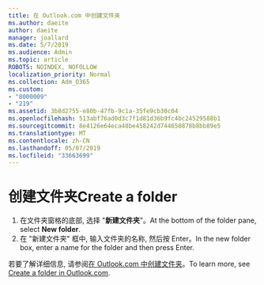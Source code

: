 ```yaml
---
title: 在 Outlook.com 中创建文件夹
ms.author: daeite
author: daeite
manager: joallard
ms.date: 5/7/2019
ms.audience: Admin
ms.topic: article
ROBOTS: NOINDEX, NOFOLLOW
localization_priority: Normal
ms.collection: Adm_O365
ms.custom:
- "8000009"
- "219"
ms.assetid: 3b8d2755-e80b-47fb-9c1a-35fe9cb30c04
ms.openlocfilehash: 513abf76ad0d3c7f1d81d36b9fc4bc24529588b1
ms.sourcegitcommit: 8e4126e64eca48be458242d744650878b8bb89e5
ms.translationtype: MT
ms.contentlocale: zh-CN
ms.lasthandoff: 05/07/2019
ms.locfileid: "33663699"
---
```

# <a name="create-a-folder"></a><span data-ttu-id="ad81d-102">创建文件夹</span><span class="sxs-lookup"><span data-stu-id="ad81d-102">Create a folder</span></span>

1. <span data-ttu-id="ad81d-103">在文件夹窗格的底部, 选择 "**新建文件夹**"。</span><span class="sxs-lookup"><span data-stu-id="ad81d-103">At the bottom of the folder pane, select **New folder**.</span></span>
2. <span data-ttu-id="ad81d-104">在 "新建文件夹" 框中, 输入文件夹的名称, 然后按 Enter。</span><span class="sxs-lookup"><span data-stu-id="ad81d-104">In the new folder box, enter a name for the folder and then press Enter.</span></span>

<span data-ttu-id="ad81d-105">若要了解详细信息, 请参阅[在 Outlook.com 中创建文件夹](https://go.microsoft.com/fwlink/p/?linkid=873114)。</span><span class="sxs-lookup"><span data-stu-id="ad81d-105">To learn more, see [Create a folder in Outlook.com](https://go.microsoft.com/fwlink/p/?linkid=873114).</span></span>
